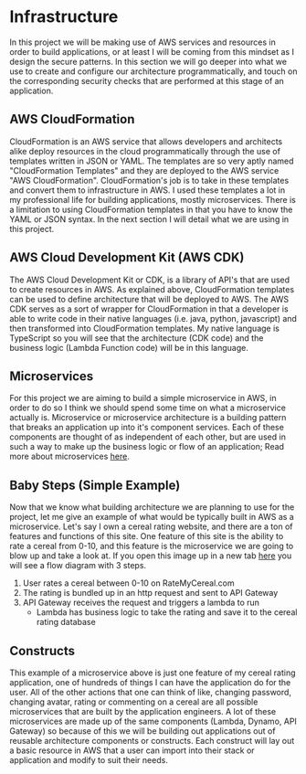 # Infrastructure

In this project we will be making use of AWS services and resources in order to build applications, or at least I will be coming from this mindset as I design the secure patterns. In this section we will go deeper into what we use to create and configure our architecture programmatically, and touch on the corresponding security checks that are performed at this stage of an application.

## AWS CloudFormation

CloudFormation is an AWS service that allows developers and architects alike deploy resources in the cloud programmatically through the use of templates written in JSON or YAML. The templates are so very aptly named "CloudFormation Templates" and they are deployed to the AWS service "AWS CloudFormation". CloudFormation's job is to take in these templates and convert them to infrastructure in AWS. I used these templates a lot in my professional life for building applications, mostly microservices. There is a limitation to using CloudFormation templates in that you have to know the YAML or JSON syntax. In the next section I will detail what we are using in this project.

## AWS Cloud Development Kit (AWS CDK)

The AWS Cloud Development Kit or CDK, is a library of API's that are used to create resources in AWS. As explained above, CloudFormation templates can be used to define architecture that will be deployed to AWS. The AWS CDK serves as a sort of wrapper for CloudFormation in that a developer is able to write code in their native languages (i.e. java, python, javascript) and then transformed into CloudFormation templates. My native language is TypeScript so you will see that the architecture (CDK code) and the business logic (Lambda Function code) will be in this language.

## Microservices

For this project we are aiming to build a simple microservice in AWS, in order to do so I think we should spend some time on what a microservice actually is. Microservice or microservice architecture is a building pattern that breaks an application up into it's component services. Each of these components are thought of as independent of each other, but are used in such a way to make up the business logic or flow of an application; Read more about microservices [here](https://aws.amazon.com/microservices/).

## Baby Steps (Simple Example)

Now that we know what building architecture we are planning to use for the project, let me give an example of what would be typically built in AWS as a microservice. Let's say I own a cereal rating website, and there are a ton of features and functions of this site. One feature of this site is the ability to rate a cereal from 0-10, and this feature is the microservice we are going to blow up and take a look at. If you open this image up in a new tab [here](../docs//Images//microservice.JPG) you will see a flow diagram with 3 steps.

1. User rates a cereal between 0-10 on RateMyCereal.com
1. The rating is bundled up in an http request and sent to API Gateway
1. API Gateway receives the request and triggers a lambda to run
   - Lambda has business logic to take the rating and save it to the cereal rating database

## Constructs

This example of a microservice above is just one feature of my cereal rating application, one of hundreds of things I can have the application do for the user. All of the other actions that one can think of like, changing password, changing avatar, rating or commenting on a cereal are all possible microservices that are built by the application engineers. A lot of these microservices are made up of the same components (Lambda, Dynamo, API Gateway) so because of this we will be building out applications out of reusable architecture components or constructs. Each construct will lay out a basic resource in AWS that a user can import into their stack or application and modify to suit their needs.
